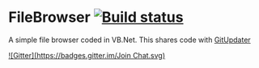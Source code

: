 # FileBrowser [![Build status](https://ci.appveyor.com/api/projects/status/1y7846ddudch1bo9)](https://ci.appveyor.com/project/Walkman100/filebrowser)
A simple file browser coded in VB.Net. This shares code with [GitUpdater](https://github.com/Walkman100/GitUpdater)

[![Gitter](https://badges.gitter.im/Join Chat.svg)](https://gitter.im/Walkman100/Walkman?utm_source=badge&utm_medium=badge&utm_campaign=pr-badge&utm_content=badge)
